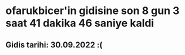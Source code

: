 # ofarukbicer'in gidisine son 8 gun 3 saat 41 dakika 46 saniye kaldi

## Gidis tarihi: 30.09.2022 :(